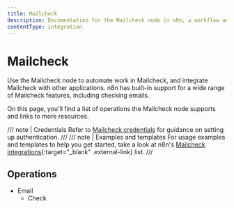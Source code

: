 ```yaml
---
title: Mailcheck
description: Documentation for the Mailcheck node in n8n, a workflow automation platform. Includes details of operations and configuration, and links to examples and credentials information.
contentType: integration
---
```


# Mailcheck

Use the Mailcheck node to automate work in Mailcheck, and integrate Mailcheck with other applications. n8n has built-in support for a wide range of Mailcheck features, including checking emails. 

On this page, you'll find a list of operations the Mailcheck node supports and links to more resources.

/// note | Credentials
Refer to [Mailcheck credentials](/integrations/builtin/credentials/mailcheck/) for guidance on setting up authentication. 
///
/// note | Examples and templates
For usage examples and templates to help you get started, take a look at n8n's [Mailcheck integrations](https://n8n.io/integrations/mailcheck/){:target="_blank" .external-link} list.
///

## Operations

* Email
    * Check
